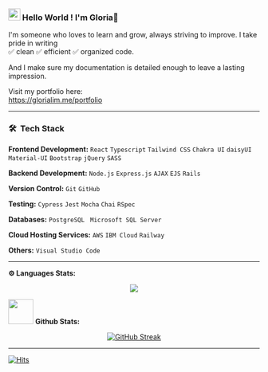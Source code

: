 ###  <img src="https://github.com/TheDudeThatCode/TheDudeThatCode/blob/master/Assets/Earth.gif" width="24px">  Hello World ! I'm Gloria👋

I'm someone who loves to learn and grow, always striving to improve. I take pride in writing <br>
✅ clean
✅ efficient 
✅ organized code.

And I make sure my documentation is detailed enough to leave a lasting impression.

Visit my portfolio here: <br />
https://glorialim.me/portfolio

<!--
**glowiep/glowiep** is a ✨ _special_ ✨ repository because its `README.md` (this file) appears on your GitHub profile.

Here are some ideas to get you started:

- 🔭 I’m currently working on ...
- 🌱 I’m currently learning ...
- 👯 I’m looking to collaborate on ...
- 🤔 I’m looking for help with ...
- 💬 Ask me about ...
- 📫 How to reach me: ...
- 😄 Pronouns: ...
- ⚡ Fun fact: ...
-->

  ***
### 🛠 &nbsp;Tech Stack

**Frontend Development:** `React` `Typescript` `Tailwind CSS` `Chakra UI` `daisyUI` `Material-UI` `Bootstrap` `jQuery` `SASS` 

**Backend Development:** `Node.js` `Express.js` `AJAX` `EJS` `Rails`
 
**Version Control:** `Git` `GitHub`

**Testing:** `Cypress` `Jest` `Mocha` `Chai` `RSpec`

**Databases:** `PostgreSQL ` `Microsoft SQL Server`

**Cloud Hosting Services:** `AWS` `IBM Cloud` `Railway`

**Others:** `Visual Studio Code` 

<!-- 

![JavaScript](https://img.shields.io/badge/-JavaScript-333333?style=flat&logo=javascript)&nbsp;
![Node.js](https://img.shields.io/badge/-Node.js-333333?style=flat&logo=node.js)&nbsp;
![React](https://img.shields.io/badge/-React-333333?style=flat&logo=react)&nbsp;
![HTML](https://img.shields.io/badge/-HTML-333333?style=flat&logo=HTML5)&nbsp;
![CSS](https://img.shields.io/badge/-CSS-333333?style=flat&logo=CSS3&logoColor=1572B6)&nbsp;
![Bootstrap](https://img.shields.io/badge/-Bootstrap-333333?style=flat&logo=bootstrap&logoColor=563D7C)\
![Python](https://img.shields.io/badge/-Python-333333?style=flat&logo=python)&nbsp;
![Microsoft SQL Server Badge](https://img.shields.io/badge/-SQL-333333?style=for-the-badge&logo=MySQL&logoColor=white&style=flat-square)
![Git](https://img.shields.io/badge/-Git-333333?style=flat&logo=git)&nbsp;
![GitHub](https://img.shields.io/badge/-GitHub-333333?style=flat&logo=github)&nbsp;
![Visual Studio Code](https://img.shields.io/badge/-Visual%20Studio%20Code-333333?style=flat&logo=visual-studio-code&logoColor=007ACC)&nbsp;

![Java](https://img.shields.io/badge/-Java-333333?style=flat&logo=Java&logoColor=FFA518)&nbsp;
![C++](https://img.shields.io/badge/-C++-333333?style=flat&logo=C%2B%2B&logoColor=00599C)&nbsp;
![R (Statistics)](https://img.shields.io/badge/-R-333333?style=flat&logo=R&logoColor=276DC3)\
![RStudio](https://img.shields.io/badge/-RStudio-333333?style=flat&logo=rstudio)&nbsp;
![Eclipse](https://img.shields.io/badge/-Eclipse-333333?style=flat&logo=eclipse-ide&logoColor=2C2255)\
![Markdown](https://img.shields.io/badge/-Markdown-333333?style=flat&logo=markdown)\
![Illustrator](https://img.shields.io/badge/-Illustrator-333333?style=flat&logo=adobe-illustrator)&nbsp;
![Photoshop](https://img.shields.io/badge/-Photoshop-333333?style=flat&logo=adobe-photoshop)&nbsp;
![InDesign](https://img.shields.io/badge/-InDesign-333333?style=flat&logo=adobe-indesign)
-->


<!--
**Languages and Tools:**

<p align="center">

  <div align="center">
  <code><img height="40" src="https://raw.githubusercontent.com/github/explore/80688e429a7d4ef2fca1e82350fe8e3517d3494d/topics/javascript/javascript.png"></code>   
  <code><img height="40" src="https://raw.githubusercontent.com/github/explore/80688e429a7d4ef2fca1e82350fe8e3517d3494d/topics/nodejs/nodejs.png"></code> 
  <code><img height="40" src="https://raw.githubusercontent.com/github/explore/80688e429a7d4ef2fca1e82350fe8e3517d3494d/topics/html/html.png"></code> 
  <code><img height="40" src="https://raw.githubusercontent.com/github/explore/80688e429a7d4ef2fca1e82350fe8e3517d3494d/topics/css/css.png"></code> 
  <code><img height="40" src="https://raw.githubusercontent.com/github/explore/80688e429a7d4ef2fca1e82350fe8e3517d3494d/topics/mysql/mysql.png"></code>
  <code><img height="40" src="https://raw.githubusercontent.com/github/explore/80688e429a7d4ef2fca1e82350fe8e3517d3494d/topics/python/python.png"></code> 
  <code><img height="40" src="https://raw.githubusercontent.com/github/explore/80688e429a7d4ef2fca1e82350fe8e3517d3494d/topics/git/git.png"></code> 
  <code><img height="40" src="https://raw.githubusercontent.com/github/explore/80688e429a7d4ef2fca1e82350fe8e3517d3494d/topics/terminal/terminal.png"></code>

  </div>
  </p>
 -->
------
**⚙️ Languages Stats:**
 <p align="center">
  <img src="https://github-readme-stats.vercel.app/api/top-langs/?username=glowiep&count_private=true&theme=buefy&layout=donut">
 </p>


<img src="https://media.giphy.com/media/VgCDAzcKvsR6OM0uWg/giphy.gif" width="50"> **Github Stats:**

<p align="center">
<!--   <img src="https://github-readme-stats.vercel.app/api?username=glowiep&hide=stars&show_icons=true&theme=buefy&line_height=32"> -->
 <a href="https://git.io/streak-stats"><img src="https://streak-stats.demolab.com?user=glowiep&theme=swift" alt="GitHub Streak" /></a>
</p>

---
<p align="left">

  <div align="left">
<!-- 
<br>
 <a href="https://www.linkedin.com/in/glowiep" target="_blank"><img src="https://img.shields.io/badge/LinkedIn-%230077B5.svg?&style=flat-square&logo=linkedin&logoColor=white" alt="LinkedIn"></a>
<br> 
 -->

<!-- [![HitCount](https://hits.dwyl.com/glowiep/glowiep.svg?style=flat-square)](http://hits.dwyl.com/glowiep/glowiep) -->
[![Hits](https://hits.seeyoufarm.com/api/count/incr/badge.svg?url=https%3A%2F%2Fgithub.com%2Fglowiep%2Fglowiep&count_bg=%2379C83D&title_bg=%23555555&icon=github.svg&icon_color=%23E7E7E7&title=hits&edge_flat=false)](https://hits.seeyoufarm.com)
  
  </div>
</p> 
